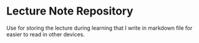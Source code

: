 # Lecture Note Repository

Use for storing the lecture during learning that I write in markdown file for easier to read in other devices.
